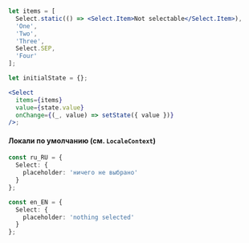 ```jsx


let items = [
  Select.static(() => <Select.Item>Not selectable</Select.Item>),
  'One',
  'Two',
  'Three',
  Select.SEP,
  'Four'
];

let initialState = {};

<Select
  items={items}
  value={state.value}
  onChange={(_, value) => setState({ value })}
/>;
```

#### Локали по умолчанию (см. `LocaleContext`)
```typescript
const ru_RU = {
  Select: {
    placeholder: 'ничего не выбрано'
  }
};

const en_EN = {
  Select: {
    placeholder: 'nothing selected'
  }
};
```
